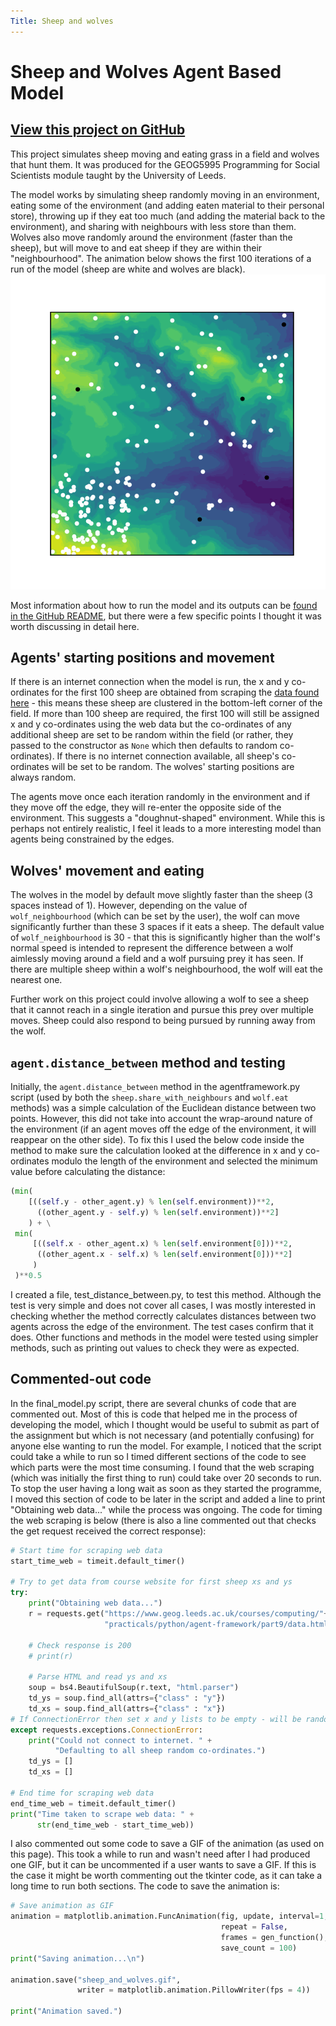 ```yaml
---
Title: Sheep and wolves
---
```


# Sheep and Wolves Agent Based Model

## **[View this project on GitHub](https://github.com/tmcunningham/abm)**

This project simulates sheep moving and eating grass in a field and wolves that hunt them. It was produced for the GEOG5995 Programming for Social Scientists module taught by the University of Leeds.

The model works by simulating sheep randomly moving in an environment, eating some of the environment (and adding eaten material to their personal store), throwing up if they eat too much (and adding the material back to the environment), and sharing with neighbours with less store than them. Wolves also move randomly around the environment (faster than the sheep), but will move to and eat sheep if they are within their "neighbourhood". The animation below shows the first 100 iterations of a run of the model (sheep are white and wolves are black).
![sheep_and_wolves_animation](images/sheep_and_wolves.gif)

Most information about how to run the model and its outputs can be [found in the GitHub README](https://github.com/tmcunningham/abm), but there were a few specific points I thought it was worth discussing in detail here.

## Agents' starting positions and movement

If there is an internet connection when the model is run, the x and y co-ordinates for the first 100 sheep are obtained from scraping the [data found here](https://www.geog.leeds.ac.uk/courses/computing/practicals/python/agent-framework/part9/data.html) - this means these sheep are clustered in the bottom-left corner of the field. If more than 100 sheep are required, the first 100 will still be assigned x and y co-ordinates using the web data but the co-ordinates of any additional sheep are set to be random within the field (or rather, they passed to the constructor as ```None``` which then defaults to random co-ordinates). If there is no internet connection available, all sheep's co-ordinates will be set to be random. The wolves' starting positions are always random.

The agents move once each iteration randomly in the environment and if they move off the edge, they will re-enter the opposite side of the environment. This suggests a "doughnut-shaped" environment. While this is perhaps not entirely realistic, I feel it leads to a more interesting model than agents being constrained by the edges.

## Wolves' movement and eating

The wolves in the model by default move slightly faster than the sheep (3 spaces instead of 1). However, depending on the value of ```wolf_neighbourhood``` (which can be set by the user), the wolf can move significantly further than these 3 spaces if it eats a sheep. The default value of ```wolf_neighbourhood``` is 30 - that this is significantly higher than the wolf's normal speed is intended to represent the difference between a wolf aimlessly moving around a field and a wolf pursuing prey it has seen. If there are multiple sheep within a wolf's neighbourhood, the wolf will eat the nearest one.

Further work on this project could involve allowing a wolf to see a sheep that it cannot reach in a single iteration and pursue this prey over multiple moves. Sheep could also respond to being pursued by running away from the wolf.

## ```agent.distance_between``` method and testing

Initially, the ```agent.distance_between``` method in the agentframework.py script (used by both the ```sheep.share_with_neighbours``` and ```wolf.eat``` methods) was a simple calculation of the Euclidean distance between two points. However, this did not take into account the wrap-around nature of the environment (if an agent moves off the edge of the environment, it will reappear on the other side). To fix this I used the below code inside the method to make sure the calculation looked at the difference in x and y co-ordinates modulo the length of the environment and selected the minimum value before calculating the distance:

```python
(min(
    [((self.y - other_agent.y) % len(self.environment))**2,
      ((other_agent.y - self.y) % len(self.environment))**2]
    ) + \
 min(
     [((self.x - other_agent.x) % len(self.environment[0]))**2,
      ((other_agent.x - self.x) % len(self.environment[0]))**2]
     )
 )**0.5
```

I created a file, test_distance_between.py, to test this method. Although the test is very simple and does not cover all cases, I was mostly interested in checking whether the method correctly calculates distances between two agents across the edge of the environment. The test cases confirm that it does. Other functions and methods in the model were tested using simpler methods, such as printing out values to check they were as expected.

## Commented-out code

In the final_model.py script, there are several chunks of code that are commented out. Most of this is code that helped me in the process of developing the model, which I thought would be useful to submit as part of the assignment but which is not necessary (and potentially confusing) for anyone else wanting to run the model. For example, I noticed that the script could take a while to run so I timed different sections of the code to see which parts were the most time consuming. I found that the web scraping (which was initially the first thing to run) could take over 20 seconds to run. To stop the user having a long wait as soon as they started the programme, I moved this section of code to be later in the script and added a line to print "Obtaining web data..." while the process was ongoing. The code for timing the web scraping is below (there is also a line commented out that checks the get request received the correct response):

```python
# Start time for scraping web data
start_time_web = timeit.default_timer()

# Try to get data from course website for first sheep xs and ys
try:
    print("Obtaining web data...")
    r = requests.get("https://www.geog.leeds.ac.uk/courses/computing/"+
                     "practicals/python/agent-framework/part9/data.html")
    
    # Check response is 200
    # print(r)
    
    # Parse HTML and read ys and xs
    soup = bs4.BeautifulSoup(r.text, "html.parser")
    td_ys = soup.find_all(attrs={"class" : "y"})
    td_xs = soup.find_all(attrs={"class" : "x"}) 
# If ConnectionError then set x and y lists to be empty - will be randomised
except requests.exceptions.ConnectionError:
    print("Could not connect to internet. " + 
          "Defaulting to all sheep random co-ordinates.")
    td_ys = []
    td_xs = []

# End time for scraping web data
end_time_web = timeit.default_timer()
print("Time taken to scrape web data: " + 
      str(end_time_web - start_time_web))
```

I also commented out some code to save a GIF of the animation (as used on this page). This took a while to run and wasn't need after I had produced one GIF, but it can be uncommented if a user wants to save a GIF. If this is the case it might be worth commenting out the tkinter code, as it can take a long time to run both sections. The code to save the animation is:

```python
# Save animation as GIF
animation = matplotlib.animation.FuncAnimation(fig, update, interval=1, 
                                               repeat = False,
                                               frames = gen_function(),
                                               save_count = 100)
print("Saving animation...\n")

animation.save("sheep_and_wolves.gif", 
               writer = matplotlib.animation.PillowWriter(fps = 4))

print("Animation saved.")
```
